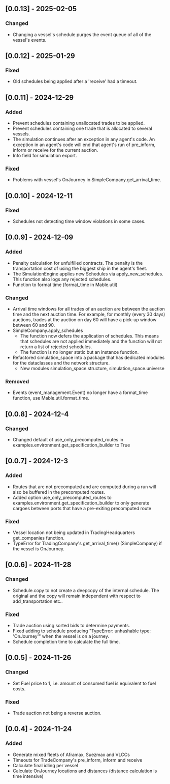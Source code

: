 ## [0.0.13] - 2025-02-05
### Changed
- Changing a vessel's schedule purges the event queue of all of the vessel's events.

## [0.0.12] - 2025-01-29
### Fixed
- Old schedules being applied after a 'receive' had a timeout.

## [0.0.11] - 2024-12-29
### Added
- Prevent schedules containing unallocated trades to be applied.
- Prevent schedules containing one trade that is allocated to several vessels.
- The simulation continues after an exception in any agent's code.
An exception in an agent's code will end that agent's run of
pre_inform, inform or receive for the current auction.
- Info field for simulation export.
### Fixed
- Problems with vessel's OnJourney in SimpleCompany.get_arrival_time.

## [0.0.10] - 2024-12-11
### Fixed
- Schedules not detecting time window violations in some cases.

## [0.0.9] - 2024-12-09
### Added
- Penalty calculation for unfulfilled contracts. The penalty is the transportation
cost of using the biggest ship in the agent's fleet.
- The SimulationEngine applies new Schedules via apply_new_schedules. This function
also logs any rejected schedules.
- Function to format time (format_time in Mable.util)
### Changed
- Arrival time windows for all trades of an auction are between the auction time and
the next auction time.
For example, for monthly (every 30 days) auctions, trades at the auction on day 60
will have a pick-up window between 60 and 90.
- SimpleCompany.apply_schedules
  - The function now defers the application of schedules. This means
  that schedules are not applied immediately and the function will not return a list of
  rejected schedules.
  - The function is no longer static but an instance function. 
- Refactored simulation_space into a package that has
dedicated modules for the dataclasses and the network structure.
  - New modules simulation_space.structure, simulation_space.universe
### Removed
- Events (event_management.Event) no longer have a format_time function,
use Mable.util.format_time.

## [0.0.8] - 2024-12-4
### Changed
- Changed default of use_only_precomputed_routes in examples.environment.get_specification_builder
to True

## [0.0.7] - 2024-12-3
### Added
- Routes that are not precomputed and are computed during a run will also be buffered in the
precomputed routes.
- Added option use_only_precomputed_routes to examples.environment.get_specification_builder
to only generate cargoes between ports that have a pre-exiting precomputed route
### Fixed
- Vessel location not being updated in TradingHeadquarters get_companies
function.
- TypeError for TradingCompany's get_arrival_time() (SimpleCompany)
if the vessel is OnJourney.

## [0.0.6] - 2024-11-28
### Changed
- Schedule.copy to not create a deepcopy of the internal schedule.
The original and the copy will remain independent with respect to add_transportation etc..
### Fixed
- Trade auction using sorted bids to determine payments.
- Fixed adding to schedule producing "TypeError: unhashable type: 'OnJourney'"
when the vessel is on a journey.
- Schedule completion time to calculate the full time.

## [0.0.5] - 2024-11-26
### Changed
- Set Fuel price to 1, i.e. amount of consumed fuel is equivalent to fuel costs.
### Fixed
- Trade auction not being a reverse auction.

## [0.0.4] - 2024-11-24
### Added
- Generate mixed fleets of Aframax, Suezmax and VLCCs
- Timeouts for TradeCompany's pre_inform, inform and receive
- Calculate final idling per vessel
- Calculate OnJourney locations and distances (distance calculation is time intensive)

<!---
TEMPLATE
## [Unreleased]

## [0.0.0] - 20XX-XX-XX
### Added
- AAA
### Changed
- BBB
### Deprecated
- CCC
### Removed
- DDD
### Fixed
- EEE
### Security
- FFF
-->
